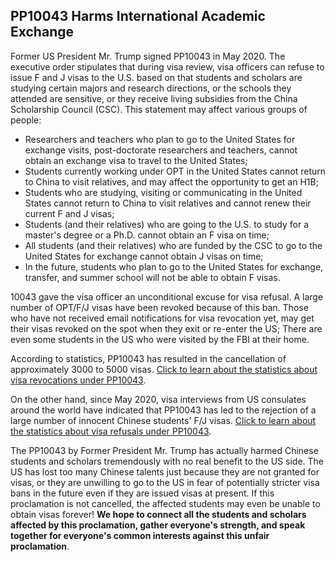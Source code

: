 ## PP10043 Harms International Academic Exchange

Former US President Mr. Trump signed PP10043 in May 2020. The executive order stipulates that during visa review, visa officers can refuse to issue F and J visas to the U.S. based on that students and scholars are studying certain majors and research directions, or the schools they attended are sensitive, or they receive living subsidies from the China Scholarship Council (CSC). This statement may affect various groups of people:

- Researchers and teachers who plan to go to the United States for exchange visits, post-doctorate researchers and teachers, cannot obtain an exchange visa to travel to the United States;
- Students currently working under OPT in the United States cannot return to China to visit relatives, and may affect the opportunity to get an H1B;
- Students who are studying, visiting or communicating in the United States cannot return to China to visit relatives and cannot renew their current F and J visas;
- Students (and their relatives) who are going to the U.S. to study for a master's degree or a Ph.D. cannot obtain an F visa on time;
- All students (and their relatives) who are funded by the CSC to go to the United States for exchange cannot obtain J visas on time;
- In the future, students who plan to go to the United States for exchange, transfer, and summer school will not be able to obtain F visas.

10043 gave the visa officer an unconditional excuse for visa refusal. A large number of OPT/F/J visas have been revoked because of this ban. Those who have not received email notifications for visa revocation yet, may get their visas revoked on the spot when they exit or re-enter the US; There are even some students in the US who were visited by the FBI at their home.

According to statistics, PP10043 has resulted in the cancellation of approximately 3000 to 5000 visas. [Click to learn about the statistics about visa revocations under PP10043](https://docs.qq.com/sheet/DZklBQ0ZlTnFRRXZX).

On the other hand, since May 2020, visa interviews from US consulates around the world have indicated that PP10043 has led to the rejection of a large number of innocent Chinese students' F/J visas. [Click to learn about the statistics about visa refusals under PP10043](https://docs.qq.com/sheet/DTkNldUFudkNyTXVW).

The PP10043 by Former President Mr. Trump has actually harmed Chinese students and scholars tremendously with no real benefit to the US side. The US has lost too many Chinese talents just because they are not granted for visas, or they are unwilling to go to the US in fear of potentially stricter visa bans in the future even if they are issued visas at present. If this proclamation is not cancelled, the affected students may even be unable to obtain visas forever! **We hope to connect all the students and scholars affected by this proclamation, gather everyone's strength, and speak together for everyone's common interests against this unfair proclamation**.